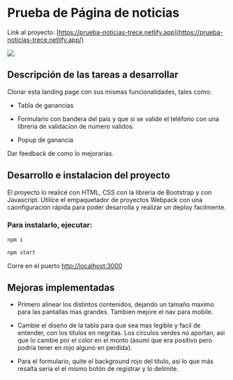 # Prueba de Página de noticias

Link al proyecto: [https://prueba-noticias-trece.netlify.app](https://prueba-noticias-trece.netlify.app/)

![](https://res.cloudinary.com/dhdhpvhkg/image/upload/q_80/v1722973000/examen/imagen-app.webp)

## Descripción de las tareas a desarrollar

Clonar esta landing page con sus mismas funcionalidades, tales como:

- Tabla de ganancias

- Formulario con bandera del pais y que si se valide el teléfono con una libreria de validacion de número validos.

- Popup de ganancia

Dar feedback de como lo mejorarias. 

## Desarrollo e instalacion del proyecto

El proyecto lo realicé con HTML, CSS con la libreria de Bootstrap y con Javascript. Utilice el empaquetador de proyectos Webpack con una caonfiguracion rápida para poder desarrolla y realizar un deploy facilmente.

### Para instalarlo, ejecutar:

```js
npm i

npm start
```

Corre en el puerto [http://localhost:3000](http://localhost:3000)

## Mejoras implementadas

- Primero alinear los distintos contenidos, dejando un tamaño maximo para las pantallas mas grandes. Tambien mejore el nav para mobile.

- Cambie el diseño de la tabla para que sea mas legible y facil de entender, con los títulos en negritas. Los circulos verdes no aportan, asi que lo cambie por el color en el monto (asumi que era positivo pero podria tener en rojo alguno en perdida).

- Para el formulario, quite el background rojo del título, asi lo que más resalta seria el el mismo botón de registrar y lo delimite.


